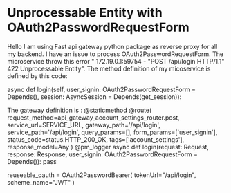 
# Unprocessable Entity with OAuth2PasswordRequestForm

Hello I am using Fast api gateway python package as reverse proxy for all my backend. I have an issue to process OAuth2PasswordRequestForm. The microservice throw this error " 172.19.0.1:59754 - "POST /api/login HTTP/1.1" 422 Unprocessable Entity".
The method definition of my micoservice is defined by this code:

async def login(self, user_signin: OAuth2PasswordRequestForm = Depends(),
                    session: AsyncSession = Depends(get_session)):
      

The gateway definition is :
@staticmethod
    @route(
        request_method=api_gateway_account_settings_router.post,
        service_url=SERVICE_URL,
        gateway_path='/api/login',
        service_path='/api/login',
        query_params=[],
        form_params=['user_signin'],
        status_code=status.HTTP_200_OK,
        tags=['account_settings'],
        response_model=Any
    )
    @pm_logger
    async def login(request: Request, response: Response, user_signin: OAuth2PasswordRequestForm = Depends()):
        pass


reuseable_oauth = OAuth2PasswordBearer(
    tokenUrl="/api/login",
    scheme_name="JWT"
)



        